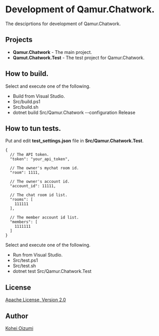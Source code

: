 # Development of Qamur.Chatwork.


The desciprtions for development of Qamur.Chatwork.


## Projects
- **Qamur.Chatwork** - The main project.
- **Qamut.Chatwork.Test** - The test project for Qamur.Chatwork.

##  How to build.
Select and execute one of the following.
- Build from Visual  Studio.
- Src/build.ps1
- Src/build.sh
- dotnet build Src/Qamur.Chatwork --configuration Release

## How to tun tests.

Put and edit **test_settings.json** file in **Src/Qamur.Chatwork.Test**.

```
{
  // The API token.
  "token": "your_api_token",

  // The owner's mychat room id.
  "room": 1111,

  // The owner's account id.
  "account_id": 11111,

  // The chat room id list.
  "rooms": [
    111111
  ],

  // The member account id list.
  "members": [
    1111111
  ]
}

```

Select and execute one of the following.
- Run from Visual Studio.
- Src/test.ps1
- Src/test.sh
- dotnet test Src/Qamur.Chatwork.Test

## License
[Apache License, Version 2.0](./LICENSE)

## Author
[Kohei Oizumi](https://github.com/amur568434)
